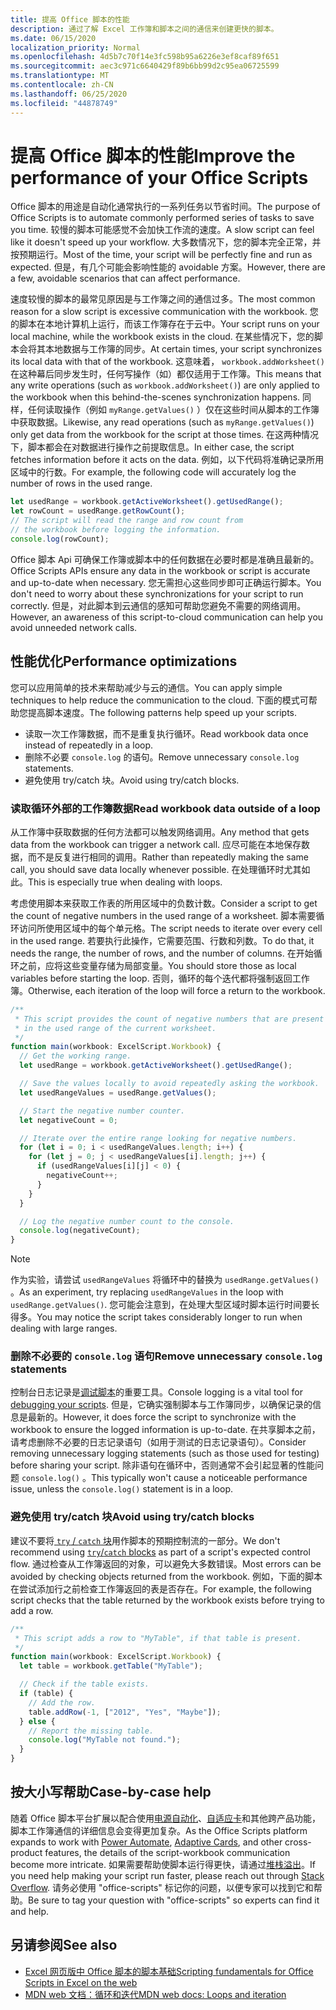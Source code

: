 ```yaml
---
title: 提高 Office 脚本的性能
description: 通过了解 Excel 工作簿和脚本之间的通信来创建更快的脚本。
ms.date: 06/15/2020
localization_priority: Normal
ms.openlocfilehash: 4d5b7c70f14e3fc598b95a6226e3ef8caf89f651
ms.sourcegitcommit: aec3c971c6640429f89b6bb99d2c95ea06725599
ms.translationtype: MT
ms.contentlocale: zh-CN
ms.lasthandoff: 06/25/2020
ms.locfileid: "44878749"
---
```

# <a name="improve-the-performance-of-your-office-scripts"></a><span data-ttu-id="5db9a-103">提高 Office 脚本的性能</span><span class="sxs-lookup"><span data-stu-id="5db9a-103">Improve the performance of your Office Scripts</span></span>

<span data-ttu-id="5db9a-104">Office 脚本的用途是自动化通常执行的一系列任务以节省时间。</span><span class="sxs-lookup"><span data-stu-id="5db9a-104">The purpose of Office Scripts is to automate commonly performed series of tasks to save you time.</span></span> <span data-ttu-id="5db9a-105">较慢的脚本可能感觉不会加快工作流的速度。</span><span class="sxs-lookup"><span data-stu-id="5db9a-105">A slow script can feel like it doesn't speed up your workflow.</span></span> <span data-ttu-id="5db9a-106">大多数情况下，您的脚本完全正常，并按预期运行。</span><span class="sxs-lookup"><span data-stu-id="5db9a-106">Most of the time, your script will be perfectly fine and run as expected.</span></span> <span data-ttu-id="5db9a-107">但是，有几个可能会影响性能的 avoidable 方案。</span><span class="sxs-lookup"><span data-stu-id="5db9a-107">However, there are a few, avoidable scenarios that can affect performance.</span></span>

<span data-ttu-id="5db9a-108">速度较慢的脚本的最常见原因是与工作簿之间的通信过多。</span><span class="sxs-lookup"><span data-stu-id="5db9a-108">The most common reason for a slow script is excessive communication with the workbook.</span></span> <span data-ttu-id="5db9a-109">您的脚本在本地计算机上运行，而该工作簿存在于云中。</span><span class="sxs-lookup"><span data-stu-id="5db9a-109">Your script runs on your local machine, while the workbook exists in the cloud.</span></span> <span data-ttu-id="5db9a-110">在某些情况下，您的脚本会将其本地数据与工作簿的同步。</span><span class="sxs-lookup"><span data-stu-id="5db9a-110">At certain times, your script synchronizes its local data with that of the workbook.</span></span> <span data-ttu-id="5db9a-111">这意味着， `workbook.addWorksheet()` 在这种幕后同步发生时，任何写操作（如）都仅适用于工作簿。</span><span class="sxs-lookup"><span data-stu-id="5db9a-111">This means that any write operations (such as `workbook.addWorksheet()`) are only applied to the workbook when this behind-the-scenes synchronization happens.</span></span> <span data-ttu-id="5db9a-112">同样，任何读取操作（例如 `myRange.getValues()` ）仅在这些时间从脚本的工作簿中获取数据。</span><span class="sxs-lookup"><span data-stu-id="5db9a-112">Likewise, any read operations (such as `myRange.getValues()`) only get data from the workbook for the script at those times.</span></span> <span data-ttu-id="5db9a-113">在这两种情况下，脚本都会在对数据进行操作之前提取信息。</span><span class="sxs-lookup"><span data-stu-id="5db9a-113">In either case, the script fetches information before it acts on the data.</span></span> <span data-ttu-id="5db9a-114">例如，以下代码将准确记录所用区域中的行数。</span><span class="sxs-lookup"><span data-stu-id="5db9a-114">For example, the following code will accurately log the number of rows in the used range.</span></span>

```TypeScript
let usedRange = workbook.getActiveWorksheet().getUsedRange();
let rowCount = usedRange.getRowCount();
// The script will read the range and row count from
// the workbook before logging the information.
console.log(rowCount);
```

<span data-ttu-id="5db9a-115">Office 脚本 Api 可确保工作簿或脚本中的任何数据在必要时都是准确且最新的。</span><span class="sxs-lookup"><span data-stu-id="5db9a-115">Office Scripts APIs ensure any data in the workbook or script is accurate and up-to-date when necessary.</span></span> <span data-ttu-id="5db9a-116">您无需担心这些同步即可正确运行脚本。</span><span class="sxs-lookup"><span data-stu-id="5db9a-116">You don't need to worry about these synchronizations for your script to run correctly.</span></span> <span data-ttu-id="5db9a-117">但是，对此脚本到云通信的感知可帮助您避免不需要的网络调用。</span><span class="sxs-lookup"><span data-stu-id="5db9a-117">However, an awareness of this script-to-cloud communication can help you avoid unneeded network calls.</span></span>

## <a name="performance-optimizations"></a><span data-ttu-id="5db9a-118">性能优化</span><span class="sxs-lookup"><span data-stu-id="5db9a-118">Performance optimizations</span></span>

<span data-ttu-id="5db9a-119">您可以应用简单的技术来帮助减少与云的通信。</span><span class="sxs-lookup"><span data-stu-id="5db9a-119">You can apply simple techniques to help reduce the communication to the cloud.</span></span> <span data-ttu-id="5db9a-120">下面的模式可帮助您提高脚本速度。</span><span class="sxs-lookup"><span data-stu-id="5db9a-120">The following patterns help speed up your scripts.</span></span>

- <span data-ttu-id="5db9a-121">读取一次工作簿数据，而不是重复执行循环。</span><span class="sxs-lookup"><span data-stu-id="5db9a-121">Read workbook data once instead of repeatedly in a loop.</span></span>
- <span data-ttu-id="5db9a-122">删除不必要 `console.log` 的语句。</span><span class="sxs-lookup"><span data-stu-id="5db9a-122">Remove unnecessary `console.log` statements.</span></span>
- <span data-ttu-id="5db9a-123">避免使用 try/catch 块。</span><span class="sxs-lookup"><span data-stu-id="5db9a-123">Avoid using try/catch blocks.</span></span>

### <a name="read-workbook-data-outside-of-a-loop"></a><span data-ttu-id="5db9a-124">读取循环外部的工作簿数据</span><span class="sxs-lookup"><span data-stu-id="5db9a-124">Read workbook data outside of a loop</span></span>

<span data-ttu-id="5db9a-125">从工作簿中获取数据的任何方法都可以触发网络调用。</span><span class="sxs-lookup"><span data-stu-id="5db9a-125">Any method that gets data from the workbook can trigger a network call.</span></span> <span data-ttu-id="5db9a-126">应尽可能在本地保存数据，而不是反复进行相同的调用。</span><span class="sxs-lookup"><span data-stu-id="5db9a-126">Rather than repeatedly making the same call, you should save data locally whenever possible.</span></span> <span data-ttu-id="5db9a-127">在处理循环时尤其如此。</span><span class="sxs-lookup"><span data-stu-id="5db9a-127">This is especially true when dealing with loops.</span></span>

<span data-ttu-id="5db9a-128">考虑使用脚本来获取工作表的所用区域中的负数计数。</span><span class="sxs-lookup"><span data-stu-id="5db9a-128">Consider a script to get the count of negative numbers in the used range of a worksheet.</span></span> <span data-ttu-id="5db9a-129">脚本需要循环访问所使用区域中的每个单元格。</span><span class="sxs-lookup"><span data-stu-id="5db9a-129">The script needs to iterate over every cell in the used range.</span></span> <span data-ttu-id="5db9a-130">若要执行此操作，它需要范围、行数和列数。</span><span class="sxs-lookup"><span data-stu-id="5db9a-130">To do that, it needs the range, the number of rows, and the number of columns.</span></span> <span data-ttu-id="5db9a-131">在开始循环之前，应将这些变量存储为局部变量。</span><span class="sxs-lookup"><span data-stu-id="5db9a-131">You should store those as local variables before starting the loop.</span></span> <span data-ttu-id="5db9a-132">否则，循环的每个迭代都将强制返回工作簿。</span><span class="sxs-lookup"><span data-stu-id="5db9a-132">Otherwise, each iteration of the loop will force a return to the workbook.</span></span>

```TypeScript
/**
 * This script provides the count of negative numbers that are present
 * in the used range of the current worksheet.
 */
function main(workbook: ExcelScript.Workbook) {
  // Get the working range.
  let usedRange = workbook.getActiveWorksheet().getUsedRange();

  // Save the values locally to avoid repeatedly asking the workbook.
  let usedRangeValues = usedRange.getValues();

  // Start the negative number counter.
  let negativeCount = 0;

  // Iterate over the entire range looking for negative numbers.
  for (let i = 0; i < usedRangeValues.length; i++) {
    for (let j = 0; j < usedRangeValues[i].length; j++) {
      if (usedRangeValues[i][j] < 0) {
        negativeCount++;
      }
    }
  }

  // Log the negative number count to the console.
  console.log(negativeCount);
}
```

> [!NOTE]
> <span data-ttu-id="5db9a-133">作为实验，请尝试 `usedRangeValues` 将循环中的替换为 `usedRange.getValues()` 。</span><span class="sxs-lookup"><span data-stu-id="5db9a-133">As an experiment, try replacing `usedRangeValues` in the loop with `usedRange.getValues()`.</span></span> <span data-ttu-id="5db9a-134">您可能会注意到，在处理大型区域时脚本运行时间要长得多。</span><span class="sxs-lookup"><span data-stu-id="5db9a-134">You may notice the script takes considerably longer to run when dealing with large ranges.</span></span>

### <a name="remove-unnecessary-consolelog-statements"></a><span data-ttu-id="5db9a-135">删除不必要的 `console.log` 语句</span><span class="sxs-lookup"><span data-stu-id="5db9a-135">Remove unnecessary `console.log` statements</span></span>

<span data-ttu-id="5db9a-136">控制台日志记录是[调试脚本](../testing/troubleshooting.md)的重要工具。</span><span class="sxs-lookup"><span data-stu-id="5db9a-136">Console logging is a vital tool for [debugging your scripts](../testing/troubleshooting.md).</span></span> <span data-ttu-id="5db9a-137">但是，它确实强制脚本与工作簿同步，以确保记录的信息是最新的。</span><span class="sxs-lookup"><span data-stu-id="5db9a-137">However, it does force the script to synchronize with the workbook to ensure the logged information is up-to-date.</span></span> <span data-ttu-id="5db9a-138">在共享脚本之前，请考虑删除不必要的日志记录语句（如用于测试的日志记录语句）。</span><span class="sxs-lookup"><span data-stu-id="5db9a-138">Consider removing unnecessary logging statements (such as those used for testing) before sharing your script.</span></span> <span data-ttu-id="5db9a-139">除非语句在循环中，否则通常不会引起显著的性能问题 `console.log()` 。</span><span class="sxs-lookup"><span data-stu-id="5db9a-139">This typically won't cause a noticeable performance issue, unless the `console.log()` statement is in a loop.</span></span>

### <a name="avoid-using-trycatch-blocks"></a><span data-ttu-id="5db9a-140">避免使用 try/catch 块</span><span class="sxs-lookup"><span data-stu-id="5db9a-140">Avoid using try/catch blocks</span></span>

<span data-ttu-id="5db9a-141">建议不要将[ `try` / `catch` 块](https://developer.mozilla.org/docs/Web/JavaScript/Reference/Statements/try...catch)用作脚本的预期控制流的一部分。</span><span class="sxs-lookup"><span data-stu-id="5db9a-141">We don't recommend using [`try`/`catch` blocks](https://developer.mozilla.org/docs/Web/JavaScript/Reference/Statements/try...catch) as part of a script's expected control flow.</span></span> <span data-ttu-id="5db9a-142">通过检查从工作簿返回的对象，可以避免大多数错误。</span><span class="sxs-lookup"><span data-stu-id="5db9a-142">Most errors can be avoided by checking objects returned from the workbook.</span></span> <span data-ttu-id="5db9a-143">例如，下面的脚本在尝试添加行之前检查工作簿返回的表是否存在。</span><span class="sxs-lookup"><span data-stu-id="5db9a-143">For example, the following script checks that the table returned by the workbook exists before trying to add a row.</span></span>

```TypeScript
/**
 * This script adds a row to "MyTable", if that table is present.
 */
function main(workbook: ExcelScript.Workbook) {
  let table = workbook.getTable("MyTable");

  // Check if the table exists.
  if (table) {
    // Add the row.
    table.addRow(-1, ["2012", "Yes", "Maybe"]);
  } else {
    // Report the missing table.
    console.log("MyTable not found.");
  }
}
```

## <a name="case-by-case-help"></a><span data-ttu-id="5db9a-144">按大小写帮助</span><span class="sxs-lookup"><span data-stu-id="5db9a-144">Case-by-case help</span></span>

<span data-ttu-id="5db9a-145">随着 Office 脚本平台扩展以配合使用[电源自动化](https://flow.microsoft.com/)、[自适应卡](https://docs.microsoft.com/adaptive-cards)和其他跨产品功能，脚本工作簿通信的详细信息会变得更加复杂。</span><span class="sxs-lookup"><span data-stu-id="5db9a-145">As the Office Scripts platform expands to work with [Power Automate](https://flow.microsoft.com/), [Adaptive Cards](https://docs.microsoft.com/adaptive-cards), and other cross-product features, the details of the script-workbook communication become more intricate.</span></span> <span data-ttu-id="5db9a-146">如果需要帮助使脚本运行得更快，请通过[堆栈溢出](https://stackoverflow.com/questions/tagged/office-scripts)。</span><span class="sxs-lookup"><span data-stu-id="5db9a-146">If you need help making your script run faster, please reach out through [Stack Overflow](https://stackoverflow.com/questions/tagged/office-scripts).</span></span> <span data-ttu-id="5db9a-147">请务必使用 "office-scripts" 标记你的问题，以便专家可以找到它和帮助。</span><span class="sxs-lookup"><span data-stu-id="5db9a-147">Be sure to tag your question with "office-scripts" so experts can find it and help.</span></span>

## <a name="see-also"></a><span data-ttu-id="5db9a-148">另请参阅</span><span class="sxs-lookup"><span data-stu-id="5db9a-148">See also</span></span>

- [<span data-ttu-id="5db9a-149">Excel 网页版中 Office 脚本的脚本基础</span><span class="sxs-lookup"><span data-stu-id="5db9a-149">Scripting fundamentals for Office Scripts in Excel on the web</span></span>](scripting-fundamentals.md)
- [<span data-ttu-id="5db9a-150">MDN web 文档：循环和迭代</span><span class="sxs-lookup"><span data-stu-id="5db9a-150">MDN web docs: Loops and iteration</span></span>](https://developer.mozilla.org/docs/Web/JavaScript/Guide/Loops_and_iteration)
